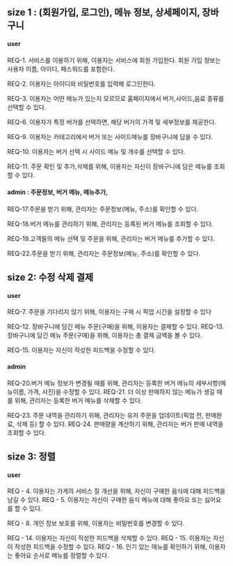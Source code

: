 ## size 1 : (회원가입, 로그인), 메뉴 정보, 상세페이지, 장바구니
#### user
REQ-1. 서비스를 이용하기 위해, 이용자는 서비스에 회원 가입한다. 회원 가입 정보는 사용자 이름, 아이디, 패스워드를 포함한다.   

REQ-2. 이용자는 아이디와 비밀번호를 입력해 로그인한다.  

REQ-3. 이용자는 어떤 메뉴가 있는지 모르므로 홈페이지에서 버거,사이드,음료 종류를 선택할 수 있다.  

REQ-6. 이용자가 특정 버거를 선택하면, 해당 버거의 가격 및 세부정보를 제공한다.

REQ-9. 이용자는 카테고리에서 버거 또는 사이드메뉴를 장바구니에 담을 수 있다.

REQ-10. 이용자는 버거 선택 시 사이드 메뉴 및 개수를 선택할 수 있다.

REQ-11. 주문 확인 및 추가,삭제를 위해, 이용자는 자신이 장바구니에 담은 메뉴를 조회할 수 있다.

#### admin : 주문정보, 버거 메뉴, 메뉴추가,

REQ-17.주문을 받기 위해, 관리자는 주문정보(메뉴, 주소)를 확인할 수 있다.

REQ-18.버거 메뉴를 관리하기 위해, 관리자는 등록된 버거 메뉴를 조회할 수 있다.

REQ-19.고객들의 메뉴 선택 및 주문을 위해, 관리자는 버거 메뉴를 추가할 수 있다.

REQ-22.주문을 받기 위해, 관리자는 주문정보(메뉴, 주소)를 확인할 수 있다.
 
## size 2: 수정 삭제 결제
#### user
REQ-7. 주문을 기다리지 않기 위해, 이용자는 구매 시 픽업 시간을 설정할 수 있다

REQ-12. 장바구니에 담긴 메뉴 주문(구매)을 위해, 이용자는 결제할 수 있다.
REQ-13. 장바구니에 담긴 메뉴 주문(구매)을 위해, 이용자는 총 결제 금액을 볼 수 있다.

REQ-15. 이용자는 자신이 작성한 피드백을 수정할 수 있다.
#### admin
REQ-20.버거 메뉴 정보가 변경될 때를 위해, 관리자는 등록한 버거 메뉴의 세부사항(메뉴이름, 가격, 사진)을 수정할 수 있다. 
REQ-21. 더 이상 판매하지 않는 메뉴가 생길 때를 위해, 관리자는 등록한 버거 메뉴를 삭제할 수 있다.

REQ-23. 주문 내역을 관리하기 위해, 관리자는 유저 주문을 업데이트(픽업 전, 판매완료, 삭제 등) 할 수 있다.
REQ-24. 판매량을 계산하기 위해, 관리자는 버거 판매 내역을 조회할 수 있다.
 
## size 3: 정렬 
#### user
REQ - 4. 이용자는 가게의 서비스 질 개선을 위해, 자신이 구매한 음식에 대해 피드백을 남길 수 있다.
REQ - 5. 이용자는 자신이 구매한 음식 메뉴에 대해 좋아요 또는 싫어요를 할 수 있다.

REQ - 8. 개인 정보 보호를 위해, 이용자는 비밀번호를 변경할 수 있다.

REQ - 14. 이용자는 자신이 작성한 피드백을 삭제할 수 있다.
REQ - 15. 이용자는 자신이 작성한 피드백을 수정할 수 있다.
REQ - 16. 인기 있는 메뉴를 확인하기 위해, 이용자는 좋아요 순서로 메뉴를 정렬할 수 있다.
